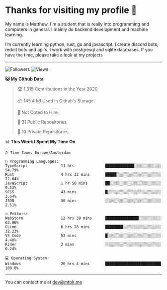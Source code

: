 # Thanks for visiting my profile 👋
My name is Matthew, I'm a student that is really into programming and computers in general. I mainly do backend development and machine learning.

I’m currently learning python, rust, go and javascript. I create discord bots, reddit bots and api's. I work with postgresql and sqlite databases. If you have the time, please take a look at my projects


---
![Followers](https://img.shields.io/github/followers/DankDumpster?style=social)
![Views](https://komarev.com/ghpvc/?username=DankDumpster&style=flat-square&color=green)
<!--START_SECTION:waka-->
**🐱 My Github Data** 

> 🏆 1,315 Contributions in the Year 2020
 > 
> 📦 145.4 kB Used in Github's Storage 
 > 
> 🚫 Not Opted to Hire
 > 
> 📜 31 Public Repositories 
 > 
> 🔑 10 Private Repositories  
 > 
📊 **This Week I Spent My Time On** 

```text
⌚︎ Time Zone: Europe/Amsterdam

💬 Programming Languages: 
TypeScript               11 hrs              █████████████░░░░░░░░░░░░   54.79% 
Rust                     4 hrs 32 mins       █████░░░░░░░░░░░░░░░░░░░░   22.64% 
JavaScript               1 hr 50 mins        ██░░░░░░░░░░░░░░░░░░░░░░░   9.13% 
SCSS                     43 mins             █░░░░░░░░░░░░░░░░░░░░░░░░   3.64% 
JSON                     30 mins             ░░░░░░░░░░░░░░░░░░░░░░░░░   2.51%

🔥 Editors: 
WebStorm                 12 hrs 39 mins      ███████████████░░░░░░░░░░   63.06% 
CLion                    6 hrs 28 mins       ████████░░░░░░░░░░░░░░░░░   32.23% 
VS Code                  53 mins             █░░░░░░░░░░░░░░░░░░░░░░░░   4.48% 
Rider                    2 mins              ░░░░░░░░░░░░░░░░░░░░░░░░░   0.24%

💻 Operating System: 
Windows                  20 hrs 4 mins       █████████████████████████   100.0%

```


<!--END_SECTION:waka-->
-------

You can contact me at dev@mtbk.me
